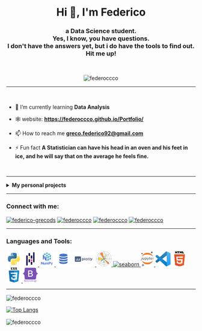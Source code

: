 
<h1 align="center">Hi 👋, I'm Federico</h1>
<h3 align="center">a Data Science student. <br>
Yes, I know, you have questions. <br>
 I don't have the answers yet, but i do have the tools to find out. Hit me up!</h3>
 <br>
<p align="center"> <img src="https://komarev.com/ghpvc/?username=federoccco&label=Profile%20views&color=0e75b6&style=flat" alt="federoccco" /> </p>

<hr><br>

- 🌱 I’m currently learning **Data Analysis**

- 🕸 website: **https://federoccco.github.io/Portfolio/**

- 📫 How to reach me **greco.federico92@gmail.com**

- ⚡ Fun fact **A Statistician can have his head in an oven and his feet in ice, and he will say that on the average he feels fine.**

<br>
<hr>

<details>
  <summary><strong>My personal projects</strong></summary>
    <ul>
        <li><a href="https://slides.com/federoccco/code/fullscreen">DATA EXTRACTION WITH SQL</a></li>
        <li><a href="https://www.kaggle.com/code/federicogreco/world-food-and-population-data-viz-project">DATA VISUALIZATION WITH PYTHON</a></li>
        <li><a href="https://github.com/federoccco/Start2Impact/tree/main/Data%20Science/File-Organizer">FILE ORGANIZER AND IMAGES PROCESSOR</a></li>
        <li><a href="https://github.com/federoccco/Start2Impact/tree/main/Blockchain/daily-crypto-report">CRYPTOCURRENCY REPORTING SYSTEM</a></li>
    </ul>
</details>

<hr>

<h3 align="left">Connect with me:</h3>
<p align="left">
<a href="https://linkedin.com/in/federico-grecods" target="blank"><img align="center" src="https://raw.githubusercontent.com/rahuldkjain/github-profile-readme-generator/master/src/images/icons/Social/linked-in-alt.svg" alt="federico-grecods" height="30" width="40" /></a>
<a href="https://stackoverflow.com/users/federoccco" target="blank"><img align="center" src="https://raw.githubusercontent.com/rahuldkjain/github-profile-readme-generator/master/src/images/icons/Social/stack-overflow.svg" alt="federoccco" height="30" width="40" /></a>
<a href="https://kaggle.com/federoccco" target="blank"><img align="center" src="https://raw.githubusercontent.com/rahuldkjain/github-profile-readme-generator/master/src/images/icons/Social/kaggle.svg" alt="federoccco" height="30" width="40" /></a>
<a href="https://instagram.com/federoccco" target="blank"><img align="center" src="https://raw.githubusercontent.com/rahuldkjain/github-profile-readme-generator/master/src/images/icons/Social/instagram.svg" alt="federoccco" height="30" width="40" /></a>
</p>
<hr>

<h3 align="left">Languages and Tools:</h3>

<p align="left"> 
<a href="https://www.python.org" target="_blank" rel="noreferrer"> 
    <img src="https://raw.githubusercontent.com/devicons/devicon/master/icons/python/python-original.svg" alt="python" width="40" height="40"></a> 
<a href="https://pandas.pydata.org/" target="_blank" rel="noreferrer"> 
    <img src="https://raw.githubusercontent.com/devicons/devicon/2ae2a900d2f041da66e950e4d48052658d850630/icons/pandas/pandas-original.svg" alt="pandas" width="40" height="40"/> </a> 
<a href="https://numpy.org" target="_blank" rel="noreferrer"> 
    <img src="https://raw.githubusercontent.com/TheHextech/TheHextech/main/img_n_gifs/numpy_icon.png" alt="numpy" width="40" height="40"/> </a> 
<a href="https://www.mysql.com" target="_blank" rel="noreferrer"> 
    <img src="https://raw.githubusercontent.com/github/explore/80688e429a7d4ef2fca1e82350fe8e3517d3494d/topics/sql/sql.png" alt="python" width="40" height="40"></a> 
<a href="https://plotly.com/python/" target="_blank" rel="noreferrer"> 
    <img src="https://raw.githubusercontent.com/TheHextech/TheHextech/main/img_n_gifs/plotly_icon.png" alt="plotly" width="60" height="40"/> </a>  
<a href="https://matplotlib.org" target="_blank" rel="noreferrer">         
    <img src="https://raw.githubusercontent.com/TheHextech/TheHextech/main/img_n_gifs/matplotlib_icon.png" alt="matplotlib" width="40" height="40"/> </a>
<a href="https://seaborn.pydata.org/" target="_blank" rel="noreferrer">         
    <img src="https://seaborn.pydata.org/_images/logo-mark-lightbg.svg" alt="seaborn" width="40" height="40"/> </a> 
<a href="https://jupyter.org" target="_blank" rel="noreferrer">         
    <img src="https://raw.githubusercontent.com/TheHextech/TheHextech/main/img_n_gifs/jupyter_icon.png" alt="jupyter" width="35" height="40"/> </a> 
<a href="https://code.visualstudio.com" target="_blank" rel="noreferrer"> 
    <img src="https://raw.githubusercontent.com/TheHextech/TheHextech/main/img_n_gifs/vscode_icon.png" alt="vscode" width="40" height="40"></a>
<a href="https://developer.mozilla.org/en-US/docs/Glossary/HTML5" target="_blank" rel="noreferrer"> 
    <img src="https://raw.githubusercontent.com/github/explore/80688e429a7d4ef2fca1e82350fe8e3517d3494d/topics/html/html.png" alt="html5" width="40" height="40"/> </a>
<a href="https://developer.mozilla.org/en-US/docs/Web/CSS" target="_blank" rel="noreferrer"> 
    <img src="https://raw.githubusercontent.com/github/explore/80688e429a7d4ef2fca1e82350fe8e3517d3494d/topics/css/css.png" alt="css3" width="40" height="40"/> </a>
<a href="https://getbootstrap.com" target="_blank" rel="noreferrer"> 
    <img src="https://raw.githubusercontent.com/devicons/devicon/master/icons/bootstrap/bootstrap-plain-wordmark.svg" alt="bootstrap" width="40" height="40"/> </a> 
</p>

---



<p><img align="center" src="https://github-readme-stats.vercel.app/api?username=federoccco&show_icons=true&locale=en&theme=dracula" alt="federoccco" /></p>

[![Top Langs](https://github-readme-stats.vercel.app/api/top-langs/?username=federoccco&langs_count=8&theme=dracula)](https://github.com/anuraghazra/github-readme-stats)

<p><img align="center" src="https://github-readme-streak-stats.herokuapp.com/?user=federoccco&theme=dracula" alt="federoccco" /></p>

